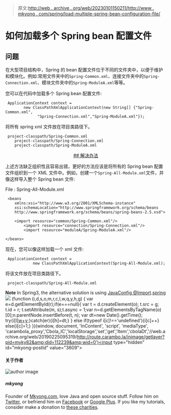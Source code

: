 > 原文:[http://web . archive . org/web/20230101150211/http://www . mkyong . com/spring/load-multiple-spring-bean-configuration-file/](http://web.archive.org/web/20230101150211/http://www.mkyong.com/spring/load-multiple-spring-bean-configuration-file/)

# 如何加载多个 Spring bean 配置文件

## 问题

在大型项目结构中，Spring 的 bean 配置文件位于不同的文件夹中，以便于维护和模块化。例如:常用文件夹中的`Spring-Common.xml`、连接文件夹中的`Spring-Connection.xml`、模块文件夹中的`Spring-ModuleA.xml`等等。

您可以在代码中加载多个 Spring bean 配置文件:

```
 ApplicationContext context = 
    	new ClassPathXmlApplicationContext(new String[] {"Spring-Common.xml",
              "Spring-Connection.xml","Spring-ModuleA.xml"}); 
```

将所有 spring xml 文件放在项目类路径下。

```
 project-classpath/Spring-Common.xml
	project-classpath/Spring-Connection.xml
	project-classpath/Spring-ModuleA.xml 
```

 <ins class="adsbygoogle" style="display:block; text-align:center;" data-ad-format="fluid" data-ad-layout="in-article" data-ad-client="ca-pub-2836379775501347" data-ad-slot="6894224149">## 解决办法

上述方法缺乏组织性且容易出错，更好的方法应该是将所有的 Spring bean 配置文件组织到一个 XML 文件中。例如，创建一个`Spring-All-Module.xml`文件，并像这样导入整个 Spring bean 文件:

File : Spring-All-Module.xml

```
 <beans 
	xmlns:xsi="http://www.w3.org/2001/XMLSchema-instance"
	xsi:schemaLocation="http://www.springframework.org/schema/beans
	http://www.springframework.org/schema/beans/spring-beans-2.5.xsd">

	<import resource="common/Spring-Common.xml"/>
        <import resource="connection/Spring-Connection.xml"/>
        <import resource="moduleA/Spring-ModuleA.xml"/>

</beans> 
```

现在，您可以像这样加载一个 xml 文件:

```
 ApplicationContext context = 
    		new ClassPathXmlApplicationContext(Spring-All-Module.xml); 
```

将该文件放在项目类路径下。

```
 project-classpath/Spring-All-Module.xml 
```

**Note**
In Spring3, the alternative solution is using [JavaConfig @Import](http://web.archive.org/web/20190225095319/http://www.mkyong.com/spring3/spring-3-javaconfig-import-example/).[spring](http://web.archive.org/web/20190225095319/http://www.mkyong.com/tag/spring/)</ins>![](../Images/caed34cd26b4e2d29ecc458cea8209c9.png) (function (i,d,s,o,m,r,c,l,w,q,y,h,g) { var e=d.getElementById(r);if(e===null){ var t = d.createElement(o); t.src = g; t.id = r; t.setAttribute(m, s);t.async = 1;var n=d.getElementsByTagName(o)[0];n.parentNode.insertBefore(t, n); var dt=new Date().getTime(); try{i[l][w+y](h,i[l][q+y](h)+'&amp;'+dt);}catch(er){i[h]=dt;} } else if(typeof i[c]!=='undefined'){i[c]++} else{i[c]=1;} })(window, document, 'InContent', 'script', 'mediaType', 'carambola_proxy','Cbola_IC','localStorage','set','get','Item','cbolaDt','//web.archive.org/web/20190225095319/http://route.carambo.la/inimage/getlayer?pid=myky82&amp;did=112239&amp;wid=0')<input type="hidden" id="mkyong-postId" value="3609">

#### 关于作者

![author image](../Images/f3468eb4180699fabae9c940cabfce7e.png)

##### mkyong

Founder of [Mkyong.com](http://web.archive.org/web/20190225095319/http://mkyong.com/), love Java and open source stuff. Follow him on [Twitter](http://web.archive.org/web/20190225095319/https://twitter.com/mkyong), or befriend him on [Facebook](http://web.archive.org/web/20190225095319/http://www.facebook.com/java.tutorial) or [Google Plus](http://web.archive.org/web/20190225095319/https://plus.google.com/110948163568945735692?rel=author). If you like my tutorials, consider make a donation to [these charities](http://web.archive.org/web/20190225095319/http://www.mkyong.com/blog/donate-to-charity/).
